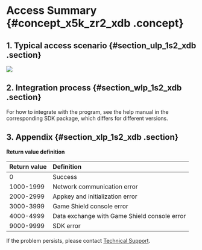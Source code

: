# Access Summary {#concept_x5k_zr2_xdb .concept}

## 1. Typical access scenario {#section_ulp_1s2_xdb .section}

![](http://static-aliyun-doc.oss-cn-hangzhou.aliyuncs.com/assets/img/13513/3478_en-US.png)

## 2. Integration process {#section_wlp_1s2_xdb .section}

For how to integrate with the program, see the help manual in the corresponding SDK package, which differs for different versions.

## 3. Appendix {#section_xlp_1s2_xdb .section}

**Return value definition**

|Return value|Definition|
|:-----------|:---------|
|0|Success|
|1000-1999|Network communication error|
|2000-2999|Appkey and initialization error|
|3000-3999|Game Shield console error|
|4000-4999|Data exchange with Game Shield console error|
|9000-9999|SDK error|

If the problem persists, please contact [Technical Support](https://selfservice.console.aliyun.com/ticket/createIndex.htm).

